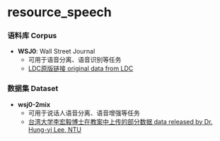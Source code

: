 # resource_speech

### 语料库 Corpus

* **WSJ0**: Wall Street Journal
    * 可用于语音分离、语音识别等任务
    * [LDC原版链接 original data from LDC](https://catalog.ldc.upenn.edu/LDC93S6A)

### 数据集 Dataset
* **wsj0-2mix**
    * 可用于说话人语音分离、语音增强等任务
    * [台湾大学李宏毅博士在教案中上传的部分数据 data released by Dr. Hung-yi Lee, NTU](https://docs.google.com/presentation/d/1lskmHkti5tJjRvrl03mhuh_aMwfGA4M2Heayk5hL054/edit#slide=id.g80fe64a690_0_75)
